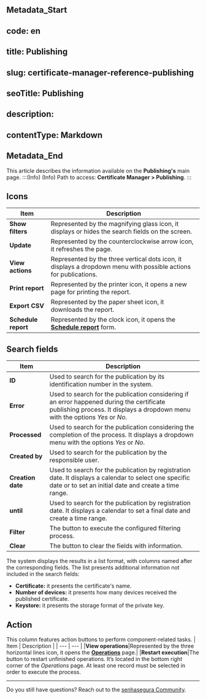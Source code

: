 ## Metadata_Start 
## code: en
## title: Publishing 
## slug: certificate-manager-reference-publishing 
## seoTitle: Publishing 
## description:  
## contentType: Markdown 
## Metadata_End
This article describes the information available on the **Publishing's** main page.
:::(Info) (Info)
Path to access: **Certificate Manager > Publishing**.
:::
## Icons

| Item | Description |
| --- | --- |
|**Show filters**|Represented by the magnifying glass icon, it displays or hides the search fields on the screen.|
|**Update**|Represented by the counterclockwise arrow icon, it refreshes the page.|
|**View actions**|Represented by the three vertical dots icon, it displays a dropdown menu with possible actions for publications.|
|**Print report**|Represented by the printer icon, it opens a new page for printing the report.|
|**Export CSV**|Represented by the paper sheet icon, it downloads the report.|
|**Schedule report**|Represented by the clock icon, it opens the **[Schedule report](/v3-32/docs/general-information-how-to-issue-download-and-schedule-device-reports)** form.|

## Search fields

| Item | Description |
| --- | --- |
|**ID**|Used to search for the publication by its identification number in the system.|
|**Error**|Used to search for the publication considering if an error happened during the certificate publishing process. It displays a dropdown menu with the options *Yes* or *No*. |
|**Processed**|Used to search for the publication considering the completion of the process. It displays a dropdown menu with the options *Yes* or *No*.|
|**Created by**|Used to search for the publication by the responsible user.|
|**Creation date**|Used to search for the publication by registration date. It displays a calendar to select one specific date or to set an initial date and create a time range.|
|**until**|Used to search for the publication by registration date. It displays a calendar to set a final date and create a time range.|
|**Filter**|The button to execute the configured filtering process.|
|**Clear**|The button to clear the fields with information.|

The system displays the results in a list format, with columns named after the corresponding fields. The list presents additional information not included in the search fields:

* **Certificate:** it presents the certificate's name.
* **Number of devices:** it presents how many devices received the published certificate.
* **Keystore:** it presents the storage format of the private key.

## Action
This column features action buttons to perform component-related tasks.
| Item | Description |
| --- | --- |
|**View operations**|Represented by the three horizontal lines icon, it opens the **[Operations](/v3-32/docs/certificate-manager-reference-operations)** page.|
|**Restart execution**|The button to restart unfinished operations. It’s located in the bottom right corner of the *Operations* page. At least one record must be selected in order to execute the process.
***
Do you still have questions? Reach out to the [senhasegura Community](https://community.senhasegura.io/).

